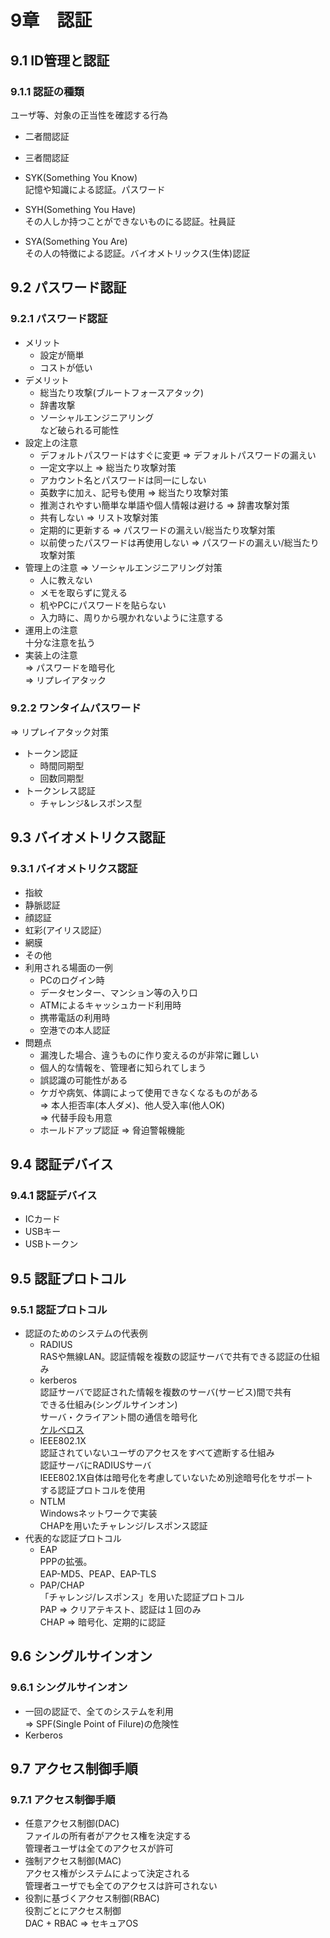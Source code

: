 # 9章　認証

## 9.1 ID管理と認証

### 9.1.1 認証の種類

ユーザ等、対象の正当性を確認する行為

* 二者間認証

* 三者間認証

* SYK(Something You Know)<br />
記憶や知識による認証。パスワード

* SYH(Something You Have)<br />
その人しか持つことができないものにる認証。社員証

* SYA(Something You Are)<br />
その人の特徴による認証。バイオメトリックス(生体)認証

## 9.2 パスワード認証

### 9.2.1 パスワード認証

* メリット
	* 設定が簡単
	* コストが低い
* デメリット
	* 総当たり攻撃(ブルートフォースアタック)
	* 辞書攻撃
	* ソーシャルエンジニアリング<br />など破られる可能性
* 設定上の注意
	* デフォルトパスワードはすぐに変更 => デフォルトパスワードの漏えい
	* 一定文字以上 => 総当たり攻撃対策
	* アカウント名とパスワードは同一にしない
	* 英数字に加え、記号も使用 => 総当たり攻撃対策
	* 推測されやすい簡単な単語や個人情報は避ける => 辞書攻撃対策
	* 共有しない => リスト攻撃対策
	* 定期的に更新する => パスワードの漏えい/総当たり攻撃対策
	* 以前使ったパスワードは再使用しない => パスワードの漏えい/総当たり攻撃対策
* 管理上の注意 => ソーシャルエンジニアリング対策
	* 人に教えない
	* メモを取らずに覚える
	* 机やPCにパスワードを貼らない
	* 入力時に、周りから覗かれないように注意する
* 運用上の注意  
十分な注意を払う
* 実装上の注意  
=> パスワードを暗号化  
=> リプレイアタック

### 9.2.2 ワンタイムパスワード
=> リプレイアタック対策
* トークン認証
	* 時間同期型
	* 回数同期型
* トークンレス認証
	* チャレンジ&レスポンス型

## 9.3 バイオメトリクス認証

### 9.3.1 バイオメトリクス認証

* 指紋
* 静脈認証
* 顔認証
* 虹彩(アイリス認証）
* 網膜
* その他
* 利用される場面の一例
	* PCのログイン時
	* データセンター、マンション等の入り口
	* ATMによるキャッシュカード利用時
	* 携帯電話の利用時
	* 空港での本人認証
* 問題点
	* 漏洩した場合、違うものに作り変えるのが非常に難しい
	* 個人的な情報を、管理者に知られてしまう
	* 誤認識の可能性がある
	* ケガや病気、体調によって使用できなくなるものがある  
	=> 本人拒否率(本人ダメ)、他人受入率(他人OK)  
	=> 代替手段も用意
	* ホールドアップ認証 => 脅迫警報機能

## 9.4 認証デバイス

### 9.4.1 認証デバイス

* ICカード
* USBキー
* USBトークン

## 9.5 認証プロトコル

### 9.5.1 認証プロトコル

* 認証のためのシステムの代表例
	* RADIUS  
RASや無線LAN。認証情報を複数の認証サーバで共有できる認証の仕組み
	* kerberos  
認証サーバで認証された情報を複数のサーバ(サービス)間で共有  
できる仕組み(シングルサインオン)  
サーバ・クライアント間の通信を暗号化  
[ケルベロス](http://ja.wikipedia.org/wiki/%E3%82%B1%E3%83%AB%E3%83%99%E3%83%AD%E3%82%B9)
	* IEEE802.1X  
認証されていないユーザのアクセスをすべて遮断する仕組み  
認証サーバにRADIUSサーバ  
IEEE802.1X自体は暗号化を考慮していないため別途暗号化をサポート  
する認証プロトコルを使用
	* NTLM  
Windowsネットワークで実装  
CHAPを用いたチャレンジ/レスポンス認証
* 代表的な認証プロトコル
	* EAP  
PPPの拡張。  
EAP-MD5、PEAP、EAP-TLS
	* PAP/CHAP  
「チャレンジ/レスポンス」を用いた認証プロトコル  
PAP => クリアテキスト、認証は１回のみ  
CHAP => 暗号化、定期的に認証

## 9.6 シングルサインオン

### 9.6.1 シングルサインオン

* 一回の認証で、全てのシステムを利用  
=> SPF(Single Point of Filure)の危険性
* Kerberos

## 9.7 アクセス制御手順

### 9.7.1 アクセス制御手順

* 任意アクセス制御(DAC)  
ファイルの所有者がアクセス権を決定する  
管理者ユーザは全てのアクセスが許可
* 強制アクセス制御(MAC)  
アクセス権がシステムによって決定される  
管理者ユーザでも全てのアクセスは許可されない
* 役割に基づくアクセス制御(RBAC)  
役割ごとにアクセス制御  
DAC + RBAC => セキュアOS
